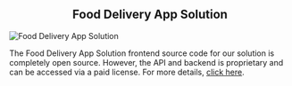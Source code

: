 <h2 style="text-align:center"> Food Delivery App Solution</h2>

![Food Delivery App Solution](https://admin.ninjascode.com/wp-content/uploads/2025/repoImages/margaret/food%20delivery%20app%20solution.webp) 

The Food Delivery App Solution frontend source code for our solution is completely open source. However, the API and backend is proprietary and can be accessed via a paid license. For more details, <a href="https://enatega.com/margaret-food-delivery-app-solution delivery-app-solution" target="_blank">click here</a>.
